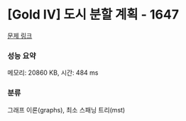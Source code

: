 # [Gold IV] 도시 분할 계획 - 1647 

[문제 링크](https://www.acmicpc.net/problem/1647) 

### 성능 요약

메모리: 20860 KB, 시간: 484 ms

### 분류

그래프 이론(graphs), 최소 스패닝 트리(mst)

